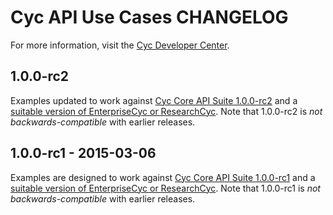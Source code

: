 Cyc API Use Cases CHANGELOG
===========================

For more information, visit the [Cyc Developer Center](http://dev.cyc.com/).

1.0.0-rc2
---------
Examples updated to work against 
[Cyc Core API Suite 1.0.0-rc2](https://github.com/cycorp/CycCoreAPI/releases/tag/v1.0.0-rc2) and a 
[suitable version of EnterpriseCyc or ResearchCyc](https://github.com/cycorp/CoreAPIUseCases/blob/v1.0.0-rc2/README.md#requirements).
Note that 1.0.0-rc2 is _not backwards-compatible_ with earlier releases.

1.0.0-rc1 - 2015-03-06
----------------------
Examples are designed to work against 
[Cyc Core API Suite 1.0.0-rc1](https://github.com/cycorp/CycCoreAPI/releases/tag/v1.0.0-rc1) and a 
[suitable version of EnterpriseCyc or ResearchCyc](https://github.com/cycorp/CoreAPIUseCases/blob/v1.0.0-rc1/README.md#requirements).
Note that 1.0.0-rc1 is _not backwards-compatible_ with earlier releases.
